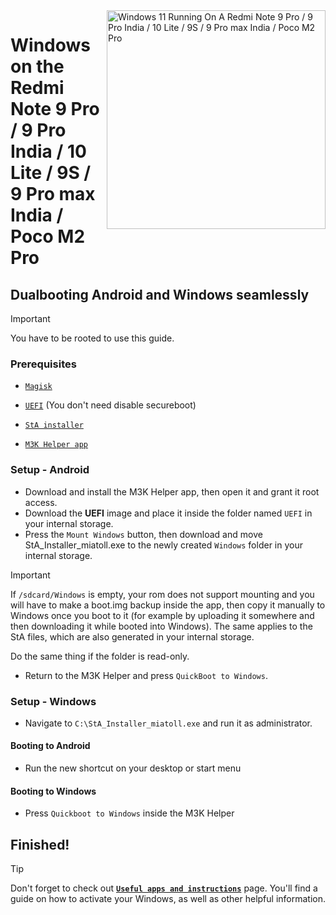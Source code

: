 <img align="right" src="https://github.com/woa-miatoll/Port-Windows-11-Redmi-Note-9-Pro/blob/main/Miatoll.png" width="350" alt="Windows 11 Running On A Redmi Note 9 Pro / 9 Pro India / 10 Lite / 9S / 9 Pro max India / Poco M2 Pro">

# Windows on the Redmi Note 9 Pro / 9 Pro India / 10 Lite / 9S / 9 Pro max India / Poco M2 Pro

## Dualbooting Android and Windows seamlessly
> [!IMPORTANT]
> You have to be rooted to use this guide.

### Prerequisites
- [```Magisk```](https://github.com/topjohnwu/Magisk/releases/latest)

- [```UEFI```](https://github.com/woa-miatoll/Miatoll-Releases/releases/latest) (You don't need disable secureboot)

- [```StA installer```](https://github.com/woa-miatoll/Port-Windows-11-Redmi-Note-9-Pro/releases/tag/dualboot)

- [```M3K Helper app```](https://github.com/woa-vayu-archive/WoA-Helper-M3K/releases/latest)

### Setup - Android
- Download and install the M3K Helper app, then open it and grant it root access.
- Download the **UEFI** image and place it inside the folder named `UEFI` in your internal storage.
- Press the `Mount Windows` button, then download and move StA_Installer_miatoll.exe to the newly created `Windows` folder in your internal storage.
> [!Important]
> If `/sdcard/Windows` is empty, your rom does not support mounting and you will have to make a boot.img backup inside the app, then copy it manually to Windows once you boot to it (for example by uploading it somewhere and then downloading it while booted into Windows). The same applies to the StA files, which are also generated in your internal storage.
>
> Do the same thing if the folder is read-only.
- Return to the M3K Helper and press `QuickBoot to Windows`.

### Setup - Windows
- Navigate to `C:\StA_Installer_miatoll.exe` and run it as administrator.

#### Booting to Android
- Run the new shortcut on your desktop or start menu

#### Booting to Windows
- Press `Quickboot to Windows` inside the M3K Helper
  
## Finished!

> [!TIP]
> Don't forget to check out [**```Useful apps and instructions```**](additional-materials.md
) page. You'll find a guide on how to activate your Windows, as well as other helpful information.